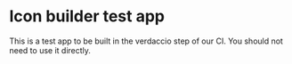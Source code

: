 # Icon builder test app

This is a test app to be built in the verdaccio step of our CI. You should not need to use it directly.

